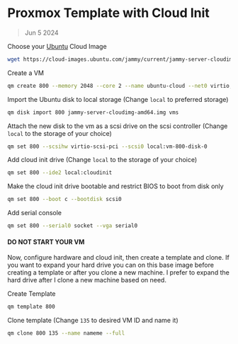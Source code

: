 # Proxmox Template with Cloud Init
> Jun 5 2024

Choose your [Ubuntu](https://cloud-images.ubuntu.com) Cloud Image

```sh
wget https://cloud-images.ubuntu.com/jammy/current/jammy-server-cloudimg-amd64.img
```

Create a VM
```sh
qm create 800 --memory 2048 --core 2 --name ubuntu-cloud --net0 virtio,bridge=vmbr0
```

Import the Ubuntu disk to local storage (Change ```local``` to preferred storage)
```sh
qm disk import 800 jammy-server-cloudimg-amd64.img vms
```

Attach the new disk to the vm as a scsi drive on the scsi controller (Change ```local``` to the storage of your choice)
```sh
qm set 800 --scsihw virtio-scsi-pci --scsi0 local:vm-800-disk-0
```

Add cloud init drive (Change ```local``` to the storage of your choice)
```sh
qm set 800 --ide2 local:cloudinit
```

Make the cloud init drive bootable and restrict BIOS to boot from disk only
```sh
qm set 800 --boot c --bootdisk scsi0
```

Add serial console
```sh
qm set 800 --serial0 socket --vga serial0
```

#### DO NOT START YOUR VM

Now, configure hardware and cloud init, then create a template and clone.
If you want to expand your hard drive you can on this base image before 
creating a template or after you clone a new machine. I prefer to expand 
the hard drive after I clone a new machine based on need.

Create Template
```sh
qm template 800
```

Clone template (Change ```135``` to desired VM ID and name it)
```sh
qm clone 800 135 --name nameme --full
```

